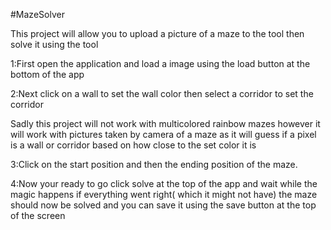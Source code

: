 #MazeSolver

This project will allow you to upload a picture of a maze to the tool then solve it using the tool

1:First open the application and load a image using the load button at the bottom of the app

2:Next click on a wall to set the wall color then select a corridor to set the corridor 

Sadly this project will not work with multicolored rainbow mazes however it will work with pictures taken by camera of a maze as it will guess if a pixel is a wall or corridor based on how close to the set color it is

3:Click on the start position and then the ending position of the maze.

4:Now your ready to go click solve at the top of the app and wait while the magic happens if everything went right( which it might not have) the maze should now be solved and you can save it using the save button at the top of the screen